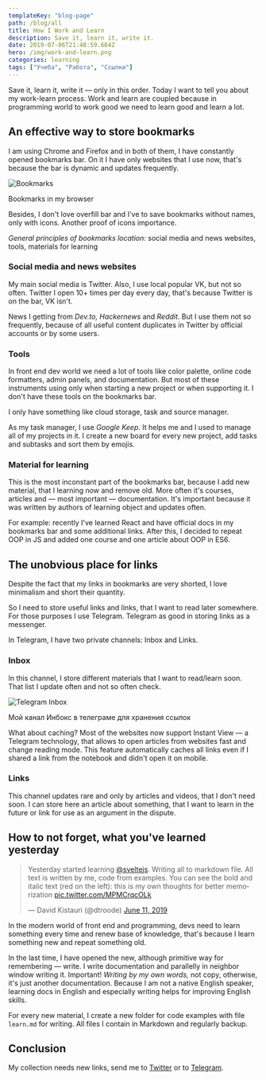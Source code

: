 ```yaml
---
templateKey: "blog-page"
path: /blog/all
title: How I Work and Learn
description: Save it, learn it, write it.
date: 2019-07-06T21:48:59.664Z
hero: /img/work-and-learn.png
categories: learning
tags: ["Учеба", "Работа", "Ссылки"]
---
```


Save it, learn it, write it — only in this order. Today I want to tell you about my work-learn process. Work and learn are coupled because in programming world to work good we need to learn good and learn a lot.

## An effective way to store bookmarks

I am using Chrome and Firefox and in both of them, I have constantly opened bookmarks bar. On it I have only websites that I use now, that's because the bar is dynamic and updates frequently.

![Bookmarks](/img/chrome-bookmarks.jpg)

<figcaption>Bookmarks in my browser</figcaption>

Besides, I don't love overfill bar and I've to save bookmarks without names, only with icons. Another proof of icons importance.

_General principles of bookmarks location:_ social media and news websites, tools, materials for learning

### Social media and news websites

My main social media is Twitter. Also, I use local popular VK, but not so often. Twitter I open 10+ times per day every day, that's because Twitter is on the bar, VK isn't.

News I getting from _Dev.to,_ _Hackernews_ and _Reddit_. But I use them not so frequently, because of all useful content duplicates in Twitter by official accounts or by some users.

### Tools

In front end dev world we need a lot of tools like color palette, online code formatters, admin panels, and documentation. But most of these instruments using only when starting a new project or when supporting it. I don't have these tools on the bookmarks bar.

I only have something like cloud storage, task and source manager.

As my task manager, I use _Google Keep_. It helps me and I used to manage all of my projects in it. I create a new board for every new project, add tasks and subtasks and sort them by emojis.

### Material for learning

This is the most inconstant part of the bookmarks bar, because I add new material, that I learning now and remove old. More often it's courses, articles and — most important — documentation. It's important because it was written by authors of learning object and updates often.

For example: recently I've learned React and have official docs in my bookmarks bar and some additional links. After this, I decided to repeat OOP in JS and added one course and one article about OOP in ES6.

## The unobvious place for links

Despite the fact that my links in bookmarks are very shorted, I love minimalism and short their quantity.

So I need to store useful links and links, that I want to read later somewhere. For those purposes I use Telegram. Telegram as good in storing links as a messenger.

In Telegram, I have two private channels: Inbox and Links.

### Inbox

In this channel, I store different materials that I want to read/learn soon. That list I update often and not so often check.

![Telegram Inbox](/img/telegram-inbox.jpg)

<figcaption>Мой канал Инбокс в телеграме для хранения ссылок</figcaption>

What about caching? Most of the websites now support Instant View — a Telegram technology, that allows to open articles from websites fast and change reading mode. This feature automatically caches all links even if I shared a link from the notebook and didn't open it on mobile.

### Links

This channel updates rare and only by articles and videos, that I don't need soon. I can store here an article about something, that I want to learn in the future or link for use as an argument in the dispute.

## How to not forget, what you've learned yesterday

<blockquote class="twitter-tweet"><p lang="en" dir="ltr">Yesterday started learning <a href="https://twitter.com/sveltejs?ref_src=twsrc%5Etfw">@sveltejs</a>. Writing all to markdown file. All text is written by me, code from examples. You can see the bold and italic text (red on the left): this is my own thoughts for better memorization <a href="https://t.co/MPMCrqcOLk">pic.twitter.com/MPMCrqcOLk</a></p>&mdash; David Kistauri (@dtroode) <a href="https://twitter.com/dtroode/status/1138419790631055360?ref_src=twsrc%5Etfw">June 11, 2019</a></blockquote>
<script async src="https://platform.twitter.com/widgets.js"></script>

In the modern world of front end and programming, devs need to learn something every time and renew base of knowledge, that's because I learn something new and repeat something old.

In the last time, I have opened the new, although primitive way for remembering — write. I write documentation and parallelly in neighbor window writing it. Important! _Writing by my own words,_ not copy, otherwise, it's just another documentation. Because I am not a native English speaker, learning docs in English and especially writing helps for improving English skills.

For every new material, I create a new folder for code examples with file `learn.md` for writing. All files I contain in Markdown and regularly backup.

## Conclusion

My collection needs new links, send me to [Twitter](https://twitter.com/dtroode) or to [Telegram](https://t.me/dtroode).
